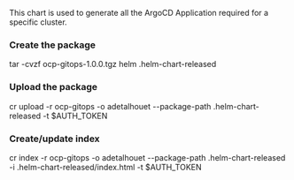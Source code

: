 This chart is used to generate all the ArgoCD Application required for a specific cluster.

### Create the package
tar -cvzf ocp-gitops-1.0.0.tgz helm .helm-chart-released

### Upload the package
cr upload -r ocp-gitops -o adetalhouet --package-path .helm-chart-released -t $AUTH_TOKEN

### Create/update index
cr index  -r ocp-gitops -o adetalhouet --package-path .helm-chart-released -i .helm-chart-released/index.html -t $AUTH_TOKEN